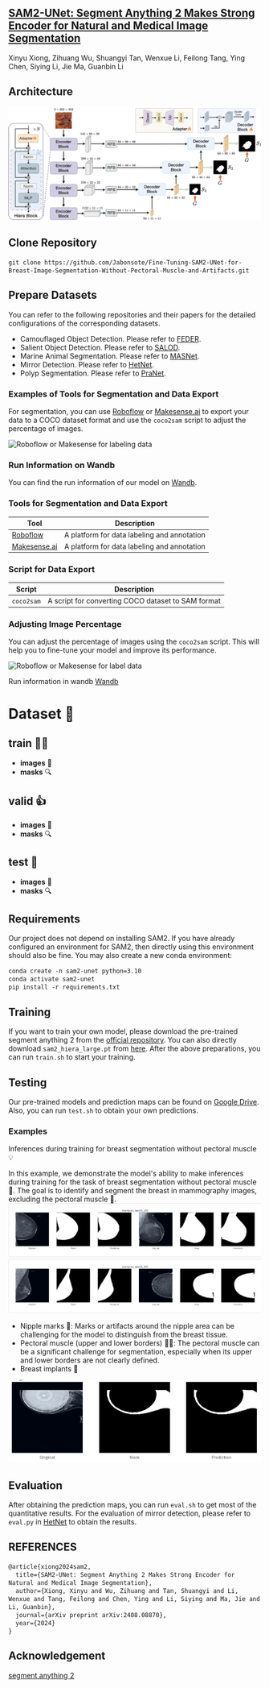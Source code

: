 ## [SAM2-UNet: Segment Anything 2 Makes Strong Encoder for Natural and Medical Image Segmentation](https://arxiv.org/abs/2408.08870)
Xinyu Xiong, Zihuang Wu, Shuangyi Tan, Wenxue Li, Feilong Tang, Ying Chen, Siying Li, Jie Ma, Guanbin Li

  ## Architecture
![framework](./sam2unet.jpg)

## Clone Repository
```shell
git clone https://github.com/Jabonsote/Fine-Tuning-SAM2-UNet-for-Breast-Image-Segmentation-Without-Pectoral-Muscle-and-Artifacts.git
```

## Prepare Datasets
You can refer to the following repositories and their papers for the detailed configurations of the corresponding datasets.
- Camouflaged Object Detection. Please refer to [FEDER](https://github.com/ChunmingHe/FEDER).
- Salient Object Detection. Please refer to [SALOD](https://github.com/moothes/SALOD).
- Marine Animal Segmentation. Please refer to [MASNet](https://github.com/zhenqifu/MASNet).
- Mirror Detection. Please refer to [HetNet](https://github.com/Catherine-R-He/HetNet).
- Polyp Segmentation. Please refer to [PraNet](https://github.com/DengPingFan/PraNet).

### Examples of Tools for Segmentation and Data Export

For segmentation, you can use [Roboflow](https://universe.roboflow.com/) or [Makesense.ai](https://www.makesense.ai/) to export your data to a COCO dataset format and use the `coco2sam` script to adjust the percentage of images.

![Roboflow or Makesense for labeling data](/img/ro.gif)

### Run Information on Wandb

You can find the run information of our model on [Wandb](https://wandb.ai/javier-ramirez-gonzalez/SAM2-UNet-training).


### Tools for Segmentation and Data Export

| Tool | Description |
| --- | --- |
| [Roboflow](https://universe.roboflow.com/) | A platform for data labeling and annotation |
| [Makesense.ai](https://www.makesense.ai/) | A platform for data labeling and annotation |

### Script for Data Export

| Script | Description |
| --- | --- |
| `coco2sam` | A script for converting COCO dataset to SAM format |

### Adjusting Image Percentage

You can adjust the percentage of images using the `coco2sam` script. This will help you to fine-tune your model and improve its performance.

![Roboflow or Makesense for label data](/img/ro.gif)


Run information in wandb [Wandb](https://wandb.ai/javier-ramirez-gonzalez/SAM2-UNet-training)


**Dataset** 📁
==========

**train** 🏋️‍♂️
--------

  * **images** 📸
  * **masks** 🔍
  
**valid** 👍
--------

  * **images** 📸
  * **masks** 🔍

**test** 🤔
--------

  * **images** 📸
  * **masks** 🔍


## Requirements
Our project does not depend on installing SAM2. If you have already configured an environment for SAM2, then directly using this environment should also be fine. You may also create a new conda environment:

```shell
conda create -n sam2-unet python=3.10
conda activate sam2-unet
pip install -r requirements.txt
```

## Training
If you want to train your own model, please download the pre-trained segment anything 2 from the [official repository](https://github.com/facebookresearch/segment-anything-2). You can also directly download `sam2_hiera_large.pt` from [here](https://dl.fbaipublicfiles.com/segment_anything_2/072824/sam2_hiera_large.pt). After the above preparations, you can run `train.sh` to start your training.

## Testing
Our pre-trained models and prediction maps can be found on [Google Drive](https://drive.google.com/drive/folders/1w2fK8kLhtEmMWZ6G6w9_J17xwgfm3lev?usp=drive_link). Also, you can run `test.sh` to obtain your own predictions.

### Examples
Inferences during training for breast segmentation without pectoral muscle 💡

In this example, we demonstrate the model's ability to make inferences during training for the task of breast segmentation without pectoral muscle 🤖. The goal is to identify and segment the breast in mammography images, excluding the pectoral muscle 📸.
![Inferences during training](/img/inferences.png)


- Nipple marks 🤯: Marks or artifacts around the nipple area can be challenging for the model to distinguish from the breast tissue.
- Pectoral muscle (upper and lower borders) 🏋️‍♂️: The pectoral muscle can be a significant challenge for segmentation, especially when its upper and lower borders are not clearly defined.
- Breast implants 🌸

![Inferences during training](/img/inference1.png)


## Evaluation
After obtaining the prediction maps, you can run `eval.sh` to get most of the quantitative results. For the evaluation of mirror detection, please refer to `eval.py` in [HetNet](https://github.com/Catherine-R-He/HetNet) to obtain the results.

## REFERENCES

```
@article{xiong2024sam2,
  title={SAM2-UNet: Segment Anything 2 Makes Strong Encoder for Natural and Medical Image Segmentation},
  author={Xiong, Xinyu and Wu, Zihuang and Tan, Shuangyi and Li, Wenxue and Tang, Feilong and Chen, Ying and Li, Siying and Ma, Jie and Li, Guanbin},
  journal={arXiv preprint arXiv:2408.08870},
  year={2024}
}
```

## Acknowledgement
[segment anything 2](https://github.com/facebookresearch/segment-anything-2)
